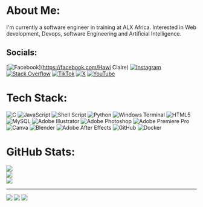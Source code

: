 #  About Me:
I'm currently a software engineer in training at ALX Africa. Interested in Web development, Devops, software Engineering and Artificial Intelligence.


##  Socials:
[![Facebook](https://img.shields.io/badge/Facebook-%231877F2.svg?logo=Facebook&logoColor=white)](https://facebook.com/Hawi Claire) [![Instagram](https://img.shields.io/badge/Instagram-%23E4405F.svg?logo=Instagram&logoColor=white)](https://instagram.com/hawi.claire) [![Stack Overflow](https://img.shields.io/badge/-Stackoverflow-FE7A16?logo=stack-overflow&logoColor=white)](https://stackoverflow.com/users/https://stackoverflow.com/users/25273282/claire-hawi?tab=profile) [![TikTok](https://img.shields.io/badge/TikTok-%23000000.svg?logo=TikTok&logoColor=white)](https://tiktok.com/@claire_hawi) [![X](https://img.shields.io/badge/X-black.svg?logo=X&logoColor=white)](https://x.com/HawiClaire) [![YouTube](https://img.shields.io/badge/YouTube-%23FF0000.svg?logo=YouTube&logoColor=white)](https://youtube.com/@Q9Sy4ecoi_ShEU3Gh0S4oA) 

#  Tech Stack:
![C](https://img.shields.io/badge/c-%2300599C.svg?style=for-the-badge&logo=c&logoColor=white) ![JavaScript](https://img.shields.io/badge/javascript-%23323330.svg?style=for-the-badge&logo=javascript&logoColor=%23F7DF1E) ![Shell Script](https://img.shields.io/badge/shell_script-%23121011.svg?style=for-the-badge&logo=gnu-bash&logoColor=white) ![Python](https://img.shields.io/badge/python-3670A0?style=for-the-badge&logo=python&logoColor=ffdd54) ![Windows Terminal](https://img.shields.io/badge/Windows%20Terminal-%234D4D4D.svg?style=for-the-badge&logo=windows-terminal&logoColor=white) ![HTML5](https://img.shields.io/badge/html5-%23E34F26.svg?style=for-the-badge&logo=html5&logoColor=white) ![MySQL](https://img.shields.io/badge/mysql-4479A1.svg?style=for-the-badge&logo=mysql&logoColor=white) ![Adobe Illustrator](https://img.shields.io/badge/adobe%20illustrator-%23FF9A00.svg?style=for-the-badge&logo=adobe%20illustrator&logoColor=white) ![Adobe Photoshop](https://img.shields.io/badge/adobe%20photoshop-%2331A8FF.svg?style=for-the-badge&logo=adobe%20photoshop&logoColor=white) ![Adobe Premiere Pro](https://img.shields.io/badge/Adobe%20Premiere%20Pro-9999FF.svg?style=for-the-badge&logo=Adobe%20Premiere%20Pro&logoColor=white) ![Canva](https://img.shields.io/badge/Canva-%2300C4CC.svg?style=for-the-badge&logo=Canva&logoColor=white) ![Blender](https://img.shields.io/badge/blender-%23F5792A.svg?style=for-the-badge&logo=blender&logoColor=white) ![Adobe After Effects](https://img.shields.io/badge/Adobe%20After%20Effects-9999FF.svg?style=for-the-badge&logo=Adobe%20After%20Effects&logoColor=white) ![GitHub](https://img.shields.io/badge/github-%23121011.svg?style=for-the-badge&logo=github&logoColor=white) ![Docker](https://img.shields.io/badge/docker-%230db7ed.svg?style=for-the-badge&logo=docker&logoColor=white)
#  GitHub Stats:
![](https://github-readme-stats.vercel.app/api?username=hawi-claire&theme=dark&hide_border=false&include_all_commits=false&count_private=false)<br/>
![](https://github-readme-streak-stats.herokuapp.com/?user=hawi-claire&theme=dark&hide_border=false)<br/>
![](https://github-readme-stats.vercel.app/api/top-langs/?username=hawi-claire&theme=dark&hide_border=false&include_all_commits=false&count_private=false&layout=compact)

---
[![](https://visitcount.itsvg.in/api?id=hawi-claire&icon=0&color=0)](https://visitcount.itsvg.in)
[![](https://visitcount.itsvg.in/api?id=hawiclaire&label=Profile%20Views&color=11&icon=5&pretty=false)](https://visitcount.itsvg.in)
<a href="https://visitcount.itsvg.in">
  <img src="https://visitcount.itsvg.in/api?id=hawiclaire&label=Profile%20Views&color=11&icon=5&pretty=false" />
</a>
<!-- Proudly created with GPRM ( https://gprm.itsvg.in ) -->

